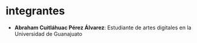 # integrantes
- **Abraham Cuitláhuac Pérez Álvarez**: Estudiante de artes digitales en la Universidad de Guanajuato